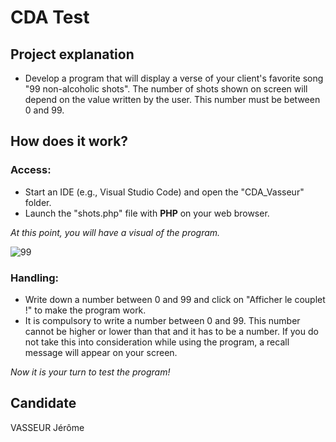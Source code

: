 # CDA Test

## Project explanation
* Develop a program that will display a verse of your client's favorite song "99 non-alcoholic shots". The number of shots shown on screen will depend on the value written by the user. This number must be between 0 and 99.

## How does it work?

### Access:
- Start an IDE (e.g., Visual Studio Code) and open the "CDA_Vasseur" folder. 
- Launch the "shots.php" file with **PHP** on your web browser.

_At this point, you will have a visual of the program._

![99](https://user-images.githubusercontent.com/44773431/66707109-06d5b400-ed3c-11e9-98d8-7af39dc978bb.JPG)

### Handling:
- Write down a number between 0 and 99 and click on "Afficher le couplet !" to make the program work.
- It is compulsory to write a number between 0 and 99. This number cannot be higher or lower than that and it has to be a number. If you do not take this into consideration while using the program, a recall message will appear on your screen.

_Now it is your turn to test the program!_

## Candidate
VASSEUR Jérôme
